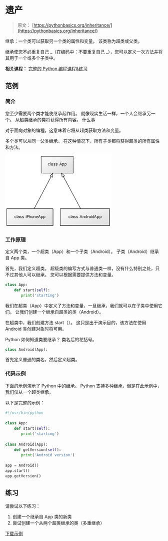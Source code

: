 # 遗产

> 原文： [https://pythonbasics.org/inheritance/](https://pythonbasics.org/inheritance/)

继承：一个类可以获取另一个类的属性和变量。 该类称为超类或父类。

继承使您不必重复自己 _（在编码中：不要重复自己 _），您可以定义一次方法并将其用于一个或多个子类中。

**相关课程：** [完整的 Python 编程课程&练习](https://gum.co/dcsp)

## 范例

### 简介

您至少需要两个类才能使继承起作用。 就像现实生活一样，一个人会继承另一个。
从超类继承的类将获得所有内容。 什么事

对于面向对象的编程，这意味着它将从超类获取方法和变量。

多个类可以从同一父类继承。 在这种情况下，所有子类都将获得超类的所有属性和方法。

![inheritance](img/0b1177c6ca9fa0869758c96e3c90b773.jpg)

### 工作原理

定义两个类，一个超类（App）和一个子类（Android）。 子类（Android）继承自 App 类。

首先，我们定义超类。 超级类的编写方式与普通类一样，没有什么特别之处，只不过其他人可以继承。 您可以根据需要提供方法和变量。

```py
class App:
    def start(self):
       print('starting')

```

我们在超类（App）中定义了方法和变量，一旦继承，我们就可以在子类中使用它们。 让我们创建一个继承自超类的类（Android）。

在超类中，我们创建方法 start（）。 这只是出于演示目的，该方法在使用 Android 类创建对象时将可用。

Python 如何知道类要继承？ 类名后的花括号。

```py
class Android(App):

```

首先定义普通的类名，然后定义超类。

### 代码示例

下面的示例演示了 Python 中的继承。 Python 支持多种继承，但是在此示例中，我们仅从一个超类继承。

以下是完整的示例：

```py
#!/usr/bin/python

class App:
    def start(self):
       print('starting')

class Android(App):
    def getVersion(self):
       print('Android version')

app = Android()
app.start()
app.getVersion()

```

## 练习

请尝试以下练习：

1.  创建一个继承自 App 类的新类
2.  尝试创建一个从两个超类继承的类（多重继承）

[下载示例](https://gum.co/HhgpI)